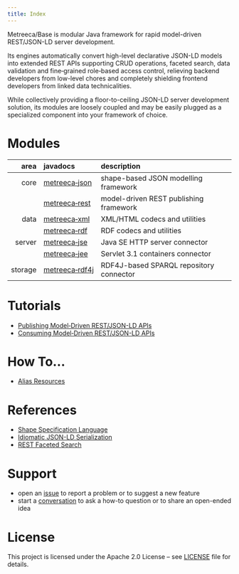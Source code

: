 ```yaml
---
title: Index
---
```


Metreeca/Base is modular Java framework for rapid model-driven REST/JSON-LD server development.

Its engines automatically convert high-level declarative JSON-LD models into extended REST APIs supporting CRUD
operations, faceted search, data validation and fine‑grained role‑based access control, relieving backend developers from
low-level chores and completely shielding frontend developers from linked data technicalities.

While collectively providing a floor-to-ceiling JSON-LD server development solution, its modules are loosely coupled and
may be easily plugged as a specialized component into your framework of choice.

# Modules

|    area | javadocs                                                     | description                             |
| ------: | :----------------------------------------------------------- | :-------------------------------------- |
|    core | [metreeca‑json](https://javadoc.io/doc/com.metreeca/metreeca-json) | shape-based JSON modelling framework    |
|         | [metreeca‑rest](https://javadoc.io/doc/com.metreeca/metreeca-rest) | model-driven REST publishing framework  |
|    data | [metreeca‑xml](https://javadoc.io/doc/com.metreeca/metreeca-xml) | XML/HTML codecs and utilities           |
|         | [metreeca‑rdf](https://javadoc.io/doc/com.metreeca/metreeca-rdf) | RDF codecs and utilities                |
|  server | [metreeca‑jse](https://javadoc.io/doc/com.metreeca/metreeca-jse) | Java SE HTTP server connector          |
|         | [metreeca‑jee](https://javadoc.io/doc/com.metreeca/metreeca-jee) | Servlet 3.1 containers connector        |
| storage | [metreeca‑rdf4j](https://javadoc.io/doc/com.metreeca/metreeca-rdf4j) | RDF4J-based SPARQL repository connector |

# Tutorials

- [Publishing Model‑Driven REST/JSON-LD APIs](tutorials/publishing-jsonld-apis.md)
- [Consuming Model‑Driven REST/JSON-LD APIs](tutorials/consuming-jsonld-apis.md)

# How To…

- [Alias Resources](how-to/alias-resources.md)

# References

- [Shape Specification Language](references/spec-language.md)
- [Idiomatic JSON-LD Serialization](references/jsonld-format.md)
- [REST Faceted Search](references/faceted-search.md)

# Support

- open an [issue](https://github.com/metreeca/base/issues) to report a problem or to suggest a new feature
- start a [conversation](https://github.com/metreeca/base/discussions) to ask a how-to question or to share an open-ended
  idea

# License

This project is licensed under the Apache 2.0 License – see [LICENSE](http://www.apache.org/licenses/LICENSE-2.0.txt) file for details.